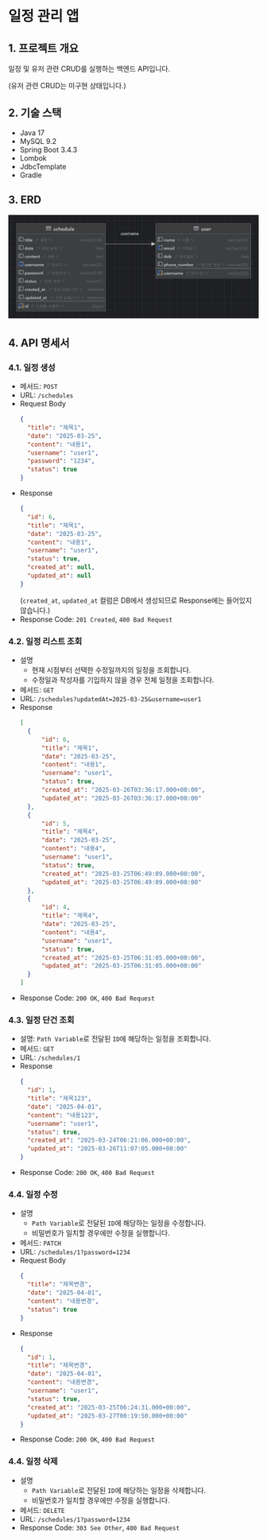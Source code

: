 # 일정 관리 앱

## 1. 프로젝트 개요
일정 및 유저 관련 CRUD를 실행하는 백엔드 API입니다.

(유저 관련 CRUD는 미구현 상태입니다.)

## 2. 기술 스택
- Java 17
- MySQL 9.2
- Spring Boot 3.4.3
- Lombok
- JdbcTemplate
- Gradle

## 3. ERD
![README_erd.png](README_erd.png)

## 4. API 명세서

### 4.1. 일정 생성

- 메서드: `POST`
- URL: `/schedules`
- Request Body
  ```json
  {
    "title": "제목1",
    "date": "2025-03-25",
    "content": "내용1",
    "username": "user1",
    "password": "1234",
    "status": true
  }
  ```
- Response
  ```json
  {
    "id": 6,
    "title": "제목1",
    "date": "2025-03-25",
    "content": "내용1",
    "username": "user1",
    "status": true,
    "created_at": null,
    "updated_at": null
  }
  ```
  (`created_at`, `updated_at` 컬럼은 DB에서 생성되므로 Response에는 들어있지 않습니다.)
- Response Code: `201 Created`, `400 Bad Request`

### 4.2. 일정 리스트 조회

- 설명 
  - 현재 시점부터 선택한 수정일까지의 일정을 조회합니다. 
  - 수정일과 작성자를 기입하지 않을 경우 전체 일정을 조회합니다.
- 메서드: `GET`
- URL: `/schedules?updatedAt=2025-03-25&username=user1`
- Response
  ```json
  [
    {
        "id": 6,
        "title": "제목1",
        "date": "2025-03-25",
        "content": "내용1",
        "username": "user1",
        "status": true,
        "created_at": "2025-03-26T03:36:17.000+00:00",
        "updated_at": "2025-03-26T03:36:17.000+00:00"
    },
    {
        "id": 5,
        "title": "제목4",
        "date": "2025-03-25",
        "content": "내용4",
        "username": "user1",
        "status": true,
        "created_at": "2025-03-25T06:49:09.000+00:00",
        "updated_at": "2025-03-25T06:49:09.000+00:00"
    },
    {
        "id": 4,
        "title": "제목4",
        "date": "2025-03-25",
        "content": "내용4",
        "username": "user1",
        "status": true,
        "created_at": "2025-03-25T06:31:05.000+00:00",
        "updated_at": "2025-03-25T06:31:05.000+00:00"
    }
  ]
  ```
- Response Code: `200 OK`, `400 Bad Request`

### 4.3. 일정 단건 조회

- 설명: `Path Variable`로 전달된 `ID`에 해당하는 일정을 조회합니다.
- 메서드: `GET`
- URL: `/schedules/1`
- Response
  ```json
  {
    "id": 1,
    "title": "제목123",
    "date": "2025-04-01",
    "content": "내용123",
    "username": "user1",
    "status": true,
    "created_at": "2025-03-24T06:21:06.000+00:00",
    "updated_at": "2025-03-26T11:07:05.000+00:00"
  }
  ```
- Response Code: `200 OK`, `400 Bad Request`

### 4.4. 일정 수정

- 설명
  - `Path Variable`로 전달된 `ID`에 해당하는 일정을 수정합니다.
  - 비밀번호가 일치할 경우에만 수정을 실행합니다.
- 메서드: `PATCH`
- URL: `/schedules/1?password=1234`
- Request Body
  ```json
  {
    "title": "제목변경",
    "date": "2025-04-01",
    "content": "내용변경",
    "status": true
  }
  ```
- Response
  ```json
  {
    "id": 1,
    "title": "제목변경",
    "date": "2025-04-01",
    "content": "내용변경",
    "username": "user1",
    "status": true,
    "created_at": "2025-03-25T06:24:31.000+00:00",
    "updated_at": "2025-03-27T00:19:50.000+00:00"
  }
  ```
- Response Code: `200 OK`, `400 Bad Request`

### 4.4. 일정 삭제

- 설명
  - `Path Variable`로 전달된 `ID`에 해당하는 일정을 삭제합니다.
  - 비밀번호가 일치할 경우에만 수정을 실행합니다.
- 메서드: `DELETE`
- URL: `/schedules/1?password=1234`
- Response Code: `303 See Other`, `400 Bad Request`